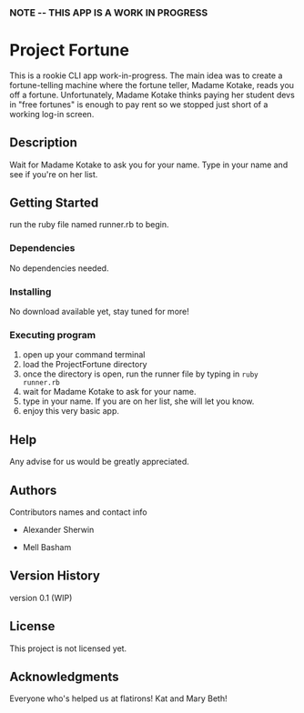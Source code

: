 ### NOTE -- THIS APP IS A WORK IN PROGRESS ### 

# Project Fortune

This is a rookie CLI app work-in-progress. The main idea was to create a fortune-telling machine where the fortune teller, Madame Kotake, reads you off a fortune. Unfortunately, Madame Kotake thinks paying her student devs in "free fortunes" is enough to pay rent so we stopped just short of a working log-in screen. 

## Description

Wait for Madame Kotake to ask you for your name. Type in your name and see if you're on her list.

## Getting Started

run the ruby file named runner.rb to begin.

### Dependencies

No dependencies needed. 

### Installing

No download available yet, stay tuned for more! 

### Executing program

  1. open up your command terminal 
  2. load the ProjectFortune directory
  3. once the directory is open, run the runner file by typing in ```ruby runner.rb```
  4. wait for Madame Kotake to ask for your name.
  5. type in your name. If you are on her list, she will let you know. 
  6. enjoy this very basic app. 



## Help

Any advise for us would be greatly appreciated.


## Authors

Contributors names and contact info

  - Alexander Sherwin
    
  - Mell Basham 
    

## Version History

 version 0.1 (WIP)

## License

This project is not licensed yet.

## Acknowledgments

Everyone who's helped us at flatirons! 
Kat and Mary Beth! 


